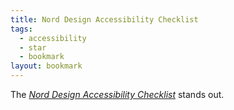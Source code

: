 ```yaml
---
title: Nord Design Accessibility Checklist
tags:
  - accessibility
  - star
  - bookmark
layout: bookmark
---
```

The [<cite>Nord Design Accessibility Checklist</cite>](https://nordhealth.design/accessibility-checklist/) stands out.
